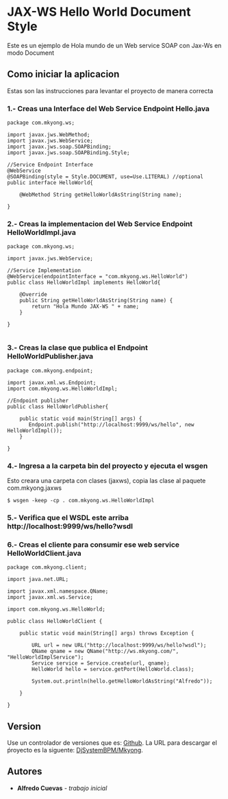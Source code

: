 # JAX-WS Hello World Document Style

Este es un ejemplo de Hola mundo de un Web service SOAP con Jax-Ws en modo Document

## Como iniciar la aplicacion

Estas son las instrucciones para levantar el proyecto de manera correcta


### 1.- Creas una Interface del Web Service Endpoint Hello.java

```
package com.mkyong.ws;

import javax.jws.WebMethod;
import javax.jws.WebService;
import javax.jws.soap.SOAPBinding;
import javax.jws.soap.SOAPBinding.Style;

//Service Endpoint Interface
@WebService
@SOAPBinding(style = Style.DOCUMENT, use=Use.LITERAL) //optional
public interface HelloWorld{

	@WebMethod String getHelloWorldAsString(String name);

}

```
### 2.- Creas la implementacion del Web Service Endpoint HelloWorldImpl.java

```
package com.mkyong.ws;

import javax.jws.WebService;

//Service Implementation
@WebService(endpointInterface = "com.mkyong.ws.HelloWorld")
public class HelloWorldImpl implements HelloWorld{

	@Override
	public String getHelloWorldAsString(String name) {
		return "Hola Mundo JAX-WS " + name;
	}

}
	
```

### 3.- Creas la clase que publica el Endpoint HelloWorldPublisher.java

```
package com.mkyong.endpoint;

import javax.xml.ws.Endpoint;
import com.mkyong.ws.HelloWorldImpl;

//Endpoint publisher
public class HelloWorldPublisher{

	public static void main(String[] args) {
	   Endpoint.publish("http://localhost:9999/ws/hello", new HelloWorldImpl());
    }

}

```

### 4.- Ingresa a la carpeta bin del proyecto y ejecuta el wsgen

Esto creara una carpeta con clases (jaxws), copia las clase al paquete com.mkyong.jaxws

```
$ wsgen -keep -cp . com.mkyong.ws.HelloWorldImpl

```
### 5.- Verifica que el WSDL este arriba http://localhost:9999/ws/hello?wsdl

### 6.- Creas el cliente para consumir ese web service HelloWorldClient.java

```
package com.mkyong.client;

import java.net.URL;

import javax.xml.namespace.QName;
import javax.xml.ws.Service;

import com.mkyong.ws.HelloWorld;

public class HelloWorldClient {

	public static void main(String[] args) throws Exception {

		URL url = new URL("http://localhost:9999/ws/hello?wsdl");
		QName qname = new QName("http://ws.mkyong.com/", "HelloWorldImplService");
		Service service = Service.create(url, qname);
		HelloWorld hello = service.getPort(HelloWorld.class);

		System.out.println(hello.getHelloWorldAsString("Alfredo"));

	}

}
```

## Version

Use un controlador de versiones que es: [Github](https://github.com). La URL para descargar el ṕroyecto es la siguente: [DjSystemBPM/Mkyong](https://github.com/DjSystemBPM/Mkyong). 

## Autores

* **Alfredo Cuevas** - *trabajo inicial*
